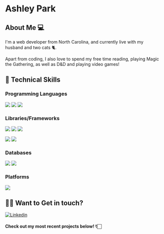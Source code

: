 # Ashley Park

## About Me 💻
I'm a web developer from North Carolina, and currently live with my husband and two cats 🐈.

Apart from coding, I also love to spend my free time reading, playing Magic the Gathering, as well as D&D and playing video games!


## 🔧 Technical Skills

### Programming Languages
 ![](https://img.shields.io/badge/HTML5-E34F26?style=for-the-badge&logo=html5&logoColor=white)
 ![](https://img.shields.io/badge/CSS3-1572B6?style=for-the-badge&logo=css3&logoColor=white)
 ![](https://img.shields.io/badge/JavaScript-F7DF1E?style=for-the-badge&logo=javascript&logoColor=black)

### Libraries/Frameworks
![](https://img.shields.io/badge/Node.js-43853D?style=for-the-badge&logo=node.js&logoColor=white)
![](https://img.shields.io/badge/Express.js-404D59?style=for-the-badge)
![](https://img.shields.io/badge/React-20232A?style=for-the-badge&logo=react&logoColor=61DAFB)

![](https://img.shields.io/badge/Bootstrap-563D7C?style=for-the-badge&logo=bootstrap&logoColor=white)
![](https://img.shields.io/badge/jQuery-0769AD?style=for-the-badge&logo=jquery&logoColor=white)

### Databases
![](https://img.shields.io/badge/MongoDB-4EA94B?style=for-the-badge&logo=mongodb&logoColor=white)
![](https://img.shields.io/badge/MySQL-00000F?style=for-the-badge&logo=mysql&logoColor=white)

### Platforms
![](https://img.shields.io/badge/Heroku-430098?style=for-the-badge&logo=heroku&logoColor=white)

## 🤝🏻 Want to Get in touch?
<a href="https://www.linkedin.com/in/apark8496/" target="_blank">
  <img
    alt="Linkedin"
    src="https://img.shields.io/badge/linkedin-0077B5?logo=linkedin&logoColor=white&style=for-the-badge"
  />
</a>

#### Check out my most recent projects below! 👇🏻
<!-- ## Github Stats
![Top languages](https://github-readme-stats.vercel.app/api/top-langs/?username=apark8496)

![github stats](https://github-readme-stats.vercel.app/api?username=apark8496) -->

<!-- Check out more about me and my work [here](url)  add portfolio badge--!>
